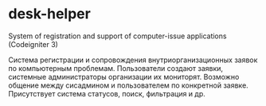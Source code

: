 # desk-helper
System of registration and support of computer-issue applications (Codeigniter 3)

Система регистрации и сопровождения внутриорганизационных заявок по компьютерным проблемам.
Пользователи создают заявки, системные администраторы организации их мониторят. 
Возможно общение между сисадмином и пользователем по конкретной заявке. Присутствует система статусов, поиск, фильтрация и др.
